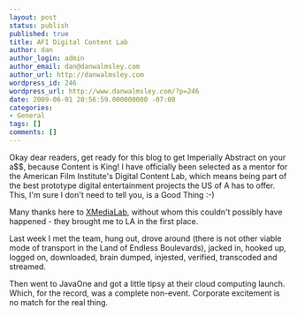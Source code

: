 ```yaml
---
layout: post
status: publish
published: true
title: AFI Digital Content Lab
author: dan
author_login: admin
author_email: dan@danwalmsley.com
author_url: http://danwalmsley.com
wordpress_id: 246
wordpress_url: http://www.danwalmsley.com/?p=246
date: 2009-06-01 20:56:59.000000000 -07:00
categories:
- General
tags: []
comments: []
---
```

Okay dear readers, get ready for this blog to get Imperially Abstract on your a$$, because Content is King! I have officially been selected as a mentor for the American Film Institute's Digital Content Lab, which means being part of the best prototype digital entertainment projects the US of A has to offer. This, I'm sure I don't need to tell you, is a Good Thing :-)

Many thanks here to <a href="http://xmedialab.com">XMediaLab</a>, without whom this couldn't possibly have happened - they brought me to LA in the first place.

Last week I met the team, hung out, drove around (there is not other viable mode of transport in the Land of Endless Boulevards), jacked in, hooked up, logged on, downloaded, brain dumped, injested, verified, transcoded and streamed.

Then went to JavaOne and got a little tipsy at their cloud computing launch. Which, for the record, was a complete non-event. Corporate excitement is no match for the real thing.
